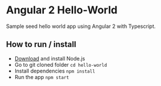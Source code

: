 # Angular 2 Hello-World
Sample seed hello world app using Angular 2 with Typescript.

## How to run / install
* [Download](https://nodejs.org/en/download/) and install Node.js
* Go to git cloned folder `cd hello-world` 
* Install dependencies `npm install`
* Run the app  `npm start`
